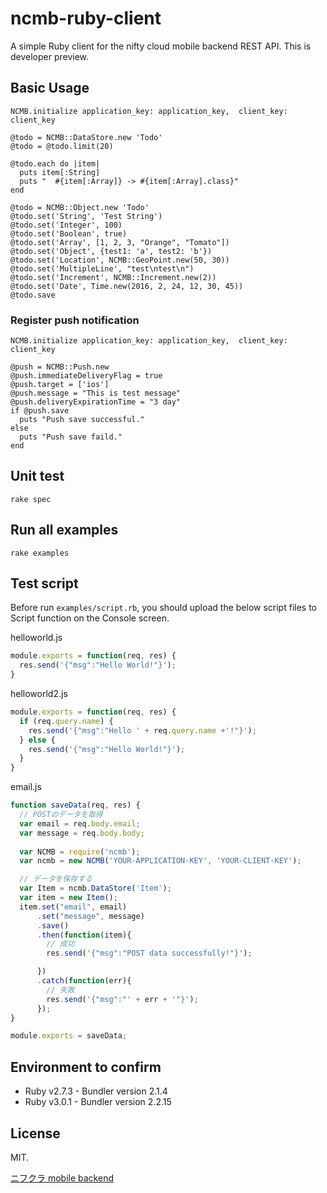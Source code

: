 ncmb-ruby-client
================

A simple Ruby client for the nifty cloud mobile backend REST API. This is developer preview.

Basic Usage
-----------

```
NCMB.initialize application_key: application_key,  client_key: client_key

@todo = NCMB::DataStore.new 'Todo'
@todo = @todo.limit(20)

@todo.each do |item|
  puts item[:String]
  puts "  #{item[:Array]} -> #{item[:Array].class}"
end

@todo = NCMB::Object.new 'Todo'
@todo.set('String', 'Test String')
@todo.set('Integer', 100)
@todo.set('Boolean', true)
@todo.set('Array', [1, 2, 3, "Orange", "Tomato"])
@todo.set('Object', {test1: 'a', test2: 'b'})
@todo.set('Location', NCMB::GeoPoint.new(50, 30))
@todo.set('MultipleLine', "test\ntest\n")
@todo.set('Increment', NCMB::Increment.new(2))
@todo.set('Date', Time.new(2016, 2, 24, 12, 30, 45))
@todo.save
```

### Register push notification

```
NCMB.initialize application_key: application_key,  client_key: client_key

@push = NCMB::Push.new
@push.immediateDeliveryFlag = true
@push.target = ['ios']
@push.message = "This is test message"
@push.deliveryExpirationTime = "3 day"
if @push.save
  puts "Push save successful."
else
  puts "Push save faild."
end
```

## Unit test

```
rake spec
```

## Run all examples

```
rake examples
```

## Test script

Before run `examples/script.rb`, you should upload the below script files to Script function on the Console screen.

helloworld.js
```javascript
module.exports = function(req, res) {
  res.send('{"msg":"Hello World!"}');
}
```

helloworld2.js
```javascript
module.exports = function(req, res) {
  if (req.query.name) {
    res.send('{"msg":"Hello ' + req.query.name +'!"}');
  } else {
    res.send('{"msg":"Hello World!"}');
  }
}
```

email.js
```javascript
function saveData(req, res) {
  // POSTのデータを取得
  var email = req.body.email;
  var message = req.body.body;
  
  var NCMB = require('ncmb');
  var ncmb = new NCMB('YOUR-APPLICATION-KEY', 'YOUR-CLIENT-KEY');

  // データを保存する
  var Item = ncmb.DataStore('Item');
  var item = new Item();
  item.set("email", email)
      .set("message", message)
      .save()
      .then(function(item){
        // 成功
        res.send('{"msg":"POST data successfully!"}');

      })
      .catch(function(err){
        // 失敗
        res.send('{"msg":"' + err + '"}');
      });
}

module.exports = saveData;
```

## Environment to confirm

* Ruby v2.7.3 - Bundler version 2.1.4
* Ruby v3.0.1 - Bundler version 2.2.15

## License

MIT.

[ニフクラ mobile backend](http://mb.cloud.nifty.com/)
